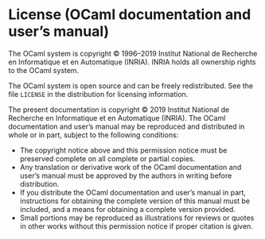 # License (OCaml documentation and user’s manual)

The OCaml system is copyright © 1996–2019 Institut National de Recherche en Informatique et en Automatique (INRIA). INRIA holds all ownership rights to the OCaml system.

The OCaml system is open source and can be freely redistributed. See the file `LICENSE` in the distribution for licensing information.

The present documentation is copyright © 2019 Institut National de Recherche en Informatique et en Automatique (INRIA). The OCaml documentation and user’s manual may be reproduced and distributed in whole or in part, subject to the following conditions:

 *  The copyright notice above and this permission notice must be preserved complete on all complete or partial copies.
 *  Any translation or derivative work of the OCaml documentation and user’s manual must be approved by the authors in writing before distribution.
 *  If you distribute the OCaml documentation and user’s manual in part, instructions for obtaining the complete version of this manual must be included, and a means for obtaining a complete version provided.
 *  Small portions may be reproduced as illustrations for reviews or quotes in other works without this permission notice if proper citation is given. 


